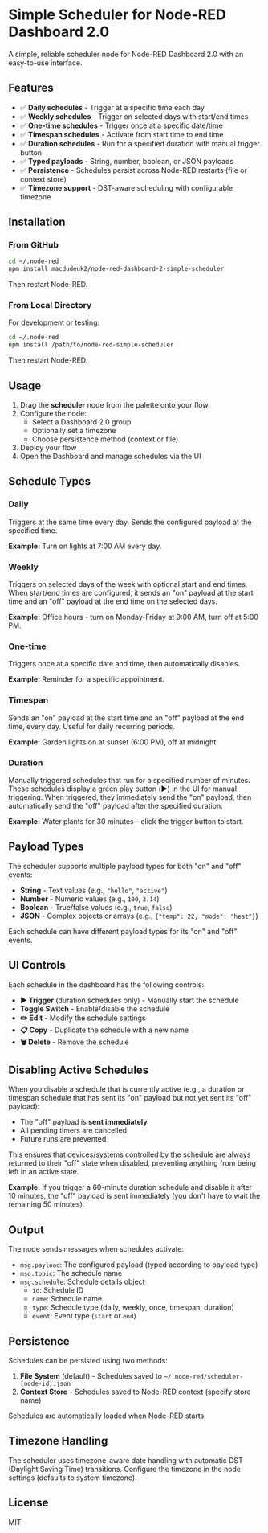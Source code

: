 # Simple Scheduler for Node-RED Dashboard 2.0

A simple, reliable scheduler node for Node-RED Dashboard 2.0 with an easy-to-use interface.

## Features

- ✅ **Daily schedules** - Trigger at a specific time each day
- ✅ **Weekly schedules** - Trigger on selected days with start/end times
- ✅ **One-time schedules** - Trigger once at a specific date/time
- ✅ **Timespan schedules** - Activate from start time to end time
- ✅ **Duration schedules** - Run for a specified duration with manual trigger button
- ✅ **Typed payloads** - String, number, boolean, or JSON payloads
- ✅ **Persistence** - Schedules persist across Node-RED restarts (file or context store)
- ✅ **Timezone support** - DST-aware scheduling with configurable timezone

## Installation

### From GitHub

```bash
cd ~/.node-red
npm install macdudeuk2/node-red-dashboard-2-simple-scheduler
```

Then restart Node-RED.

### From Local Directory

For development or testing:

```bash
cd ~/.node-red
npm install /path/to/node-red-simple-scheduler
```

Then restart Node-RED.

## Usage

1. Drag the **scheduler** node from the palette onto your flow
2. Configure the node:
   - Select a Dashboard 2.0 group
   - Optionally set a timezone
   - Choose persistence method (context or file)
3. Deploy your flow
4. Open the Dashboard and manage schedules via the UI

## Schedule Types

### Daily
Triggers at the same time every day. Sends the configured payload at the specified time.

**Example:** Turn on lights at 7:00 AM every day.

### Weekly
Triggers on selected days of the week with optional start and end times. When start/end times are configured, it sends an "on" payload at the start time and an "off" payload at the end time on the selected days.

**Example:** Office hours - turn on Monday-Friday at 9:00 AM, turn off at 5:00 PM.

### One-time
Triggers once at a specific date and time, then automatically disables.

**Example:** Reminder for a specific appointment.

### Timespan
Sends an "on" payload at the start time and an "off" payload at the end time, every day. Useful for daily recurring periods.

**Example:** Garden lights on at sunset (6:00 PM), off at midnight.

### Duration
Manually triggered schedules that run for a specified number of minutes. These schedules display a green play button (▶️) in the UI for manual triggering. When triggered, they immediately send the "on" payload, then automatically send the "off" payload after the specified duration.

**Example:** Water plants for 30 minutes - click the trigger button to start.

## Payload Types

The scheduler supports multiple payload types for both "on" and "off" events:

- **String** - Text values (e.g., `"hello"`, `"active"`)
- **Number** - Numeric values (e.g., `100`, `3.14`)
- **Boolean** - True/false values (e.g., `true`, `false`)
- **JSON** - Complex objects or arrays (e.g., `{"temp": 22, "mode": "heat"}`)

Each schedule can have different payload types for its "on" and "off" events.

## UI Controls

Each schedule in the dashboard has the following controls:

- **▶️ Trigger** (duration schedules only) - Manually start the schedule
- **Toggle Switch** - Enable/disable the schedule
- **✏️ Edit** - Modify the schedule settings
- **📋 Copy** - Duplicate the schedule with a new name
- **🗑️ Delete** - Remove the schedule

## Disabling Active Schedules

When you disable a schedule that is currently active (e.g., a duration or timespan schedule that has sent its "on" payload but not yet sent its "off" payload):

- The "off" payload is **sent immediately**
- All pending timers are cancelled
- Future runs are prevented

This ensures that devices/systems controlled by the schedule are always returned to their "off" state when disabled, preventing anything from being left in an active state.

**Example:** If you trigger a 60-minute duration schedule and disable it after 10 minutes, the "off" payload is sent immediately (you don't have to wait the remaining 50 minutes).

## Output

The node sends messages when schedules activate:

- `msg.payload`: The configured payload (typed according to payload type)
- `msg.topic`: The schedule name
- `msg.schedule`: Schedule details object
  - `id`: Schedule ID
  - `name`: Schedule name
  - `type`: Schedule type (daily, weekly, once, timespan, duration)
  - `event`: Event type (`start` or `end`)

## Persistence

Schedules can be persisted using two methods:

1. **File System** (default) - Schedules saved to `~/.node-red/scheduler-[node-id].json`
2. **Context Store** - Schedules saved to Node-RED context (specify store name)

Schedules are automatically loaded when Node-RED starts.

## Timezone Handling

The scheduler uses timezone-aware date handling with automatic DST (Daylight Saving Time) transitions. Configure the timezone in the node settings (defaults to system timezone).

## License

MIT


